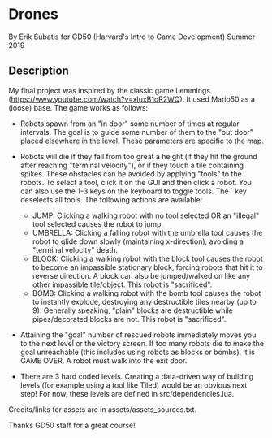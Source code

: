 # Drones
By Erik Subatis for GD50 (Harvard's Intro to Game Development) Summer 2019

## Description
My final project was inspired by the classic game Lemmings (https://www.youtube.com/watch?v=xIuxB1oR2WQ).
It used Mario50 as a (loose) base. The game works as follows:

* Robots spawn from an "in door" some number of times at regular intervals. The goal is to
  guide some number of them to the "out door" placed elsewhere in the level. These parameters
  are specific to the map.

* Robots will die if they fall from too great a height (if they hit the ground after reaching
  "terminal velocity"), or if they touch a tile containing spikes. These obstacles can be
  avoided by applying "tools" to the robots. To select a tool, click it on the GUI and then
  click a robot. You can also use the 1-3 keys on the keyboard to toggle tools. The \` key deselects
  all tools. The following actions are available:
    - JUMP: Clicking a walking robot with no tool selected OR an "illegal" tool selected causes
            the robot to jump.
    - UMBRELLA: Clicking a falling robot with the umbrella tool causes the robot to glide down slowly
                (maintaining x-direction), avoiding a "terminal velocity" death.
    - BLOCK: Clicking a walking robot with the block tool causes the robot to become an impassible
             stationary block, forcing robots that hit it to reverse direction. A block can also be
             jumped/walked on like any other impassible tile/object. This robot is "sacrificed".
    - BOMB: Clicking a walking robot with the bomb tool causes the robot to instantly explode,
            destroying any destructible tiles nearby (up to 9). Generally speaking, "plain"
            blocks are destructible while pipes/decorated blocks are not. This robot is "sacrificed".

* Attaining the "goal" number of rescued robots immediately moves you to the next level or
  the victory screen. If too many robots die to make the goal unreachable (this includes using robots
  as blocks or bombs), it is GAME OVER. A robot must walk into the exit door.

* There are 3 hard coded levels. Creating a data-driven way of building levels (for example using
  a tool like Tiled) would be an obvious next step! For now, these levels are defined in src/dependencies.lua.

Credits/links for assets are in assets/assets_sources.txt.

Thanks GD50 staff for a great course!
